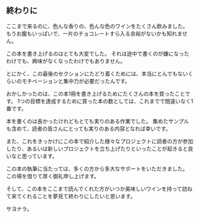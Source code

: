 ## 終わりに

ここまで来るのに、色んな香りの、色んな色のワインをたくさん飲みました。 もうお腹もいっぱいで、一片のチョコレートすら入る余裕がないかも知れません。

この本を書き上げるのはとても大変でした。 それは途中で書くのが嫌になったわけでも、興味がなくなったわけでもありません。

とにかく、この最後のセクションにたどり着くためには、本当にとんでもないくらいのモチベーションと集中力が必要だったんです。

おかしかったのは、この本1冊を書き上げるためにたくさんの本を買ったことです。 1つの目標を達成するために買った本の数としては、これまでで間違いなく1番です。

本を書くのは長かったけれどもとても実りのある作業でした。 集めたサンプルも含めて、読者の皆さんにとっても実りのある内容となれば幸いです。

また、これをきっかけにこの本で紹介した様々なプロジェクトに読者の方が参加したり、あるいは新しいプロジェクトを立ち上げたりといったことが起きると良いなと思っています。

この本の執筆に当たっては、多くの方から多大なサポートをいただきました。 この場を借りて厚く御礼申し上げます。

そして、この本をここまで読んでくれた方がいつか美味しいワインを持って訪ねて来てくれることを夢見て終わりにしたいと思います。

サヨナラ。